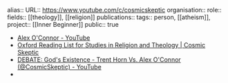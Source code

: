 alias::
URL:: https://www.youtube.com/c/cosmicskeptic
organisation::
role::
fields:: [[theology]], [[religion]] 
publications:: 
tags:: person, [[atheism]], 
project:: [[Inner Beginner]] 
public:: true
- [Alex O'Connor - YouTube](https://www.youtube.com/c/cosmicskeptic)
- [Oxford Reading List for Studies in Religion and Theology | Cosmic Skeptic](https://cosmicskeptic.com/oxfordreadinglist/)
- [DEBATE: God's Existence - Trent Horn Vs. Alex O'Connor (@CosmicSkeptic) - YouTube](https://www.youtube.com/watch?v=5PF1JgXOKDQ)
-